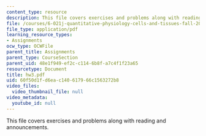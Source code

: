 ```yaml
---
content_type: resource
description: This file covers exercises and problems along with reading and announcements.
file: /courses/6-021j-quantitative-physiology-cells-and-tissues-fall-2004/60f50d1fd6eac140617966c1563272b8_hw3.pdf
file_type: application/pdf
learning_resource_types:
- Assignments
ocw_type: OCWFile
parent_title: Assignments
parent_type: CourseSection
parent_uid: 48e1f949-ef2c-c114-6b8f-a7c4f1f23a65
resourcetype: Document
title: hw3.pdf
uid: 60f50d1f-d6ea-c140-6179-66c1563272b8
video_files:
  video_thumbnail_file: null
video_metadata:
  youtube_id: null
---
```

This file covers exercises and problems along with reading and announcements.

